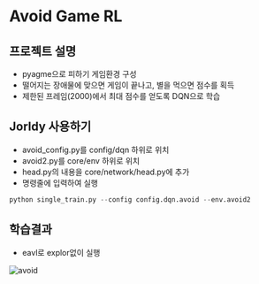 # Avoid Game RL

## 프로젝트 설명
- pyagme으로 피하기 게임환경 구성
- 떨어지는 장애물에 맞으면 게임이 끝나고, 별을 먹으면 점수를 획득
- 제한된 프레임(2000)에서 최대 점수를 얻도록 DQN으로 학습

## Jorldy 사용하기
- avoid_config.py를 config/dqn 하위로 위치
- avoid2.py를 core/env 하위로 위치
- head.py의 내용을 core/network/head.py에 추가
- 명령줄에 입력하여 실행
```python
python single_train.py --config config.dqn.avoid --env.avoid2 
```

## 학습결과
- eavl로 explor없이 실행  


![avoid](https://user-images.githubusercontent.com/15683086/147727426-8fb03e59-6ece-4a5d-b1c3-01918f02be82.gif)